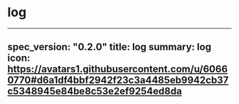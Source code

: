 <h1 class="contract">log</h1>

---
spec_version: "0.2.0"
title: log
summary: log
icon: https://avatars1.githubusercontent.com/u/60660770#d6a1df4bbf2942f23c3a4485eb9942cb37c5348945e84be8c53e2ef9254ed8da
---
